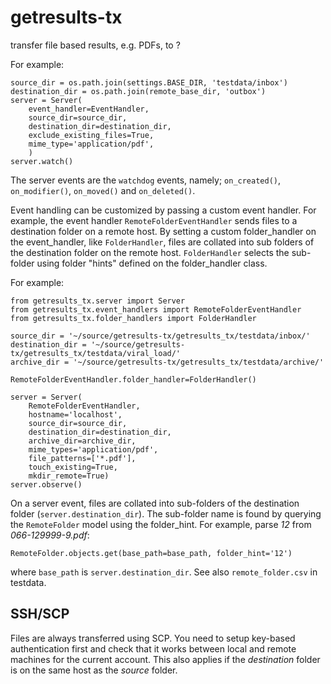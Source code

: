 # getresults-tx
transfer file based results, e.g. PDFs, to ?


For example:

    source_dir = os.path.join(settings.BASE_DIR, 'testdata/inbox')
    destination_dir = os.path.join(remote_base_dir, 'outbox')
    server = Server(
        event_handler=EventHandler,
        source_dir=source_dir,
        destination_dir=destination_dir,
        exclude_existing_files=True,
        mime_type='application/pdf',
        )
    server.watch()

The server events are the `watchdog` events, namely; `on_created()`, `on_modifier()`, `on_moved()` and `on_deleted()`.

Event handling can be customized by passing a custom event handler. For example, the event handler 
`RemoteFolderEventHandler` sends files to a destination folder on a remote host. By setting a custom
folder_handler on the event_handler, like `FolderHandler`, files are collated into sub folders of the destination folder
on the remote host. `FolderHandler` selects the sub-folder using folder "hints" defined on the folder_handler class. 

For example:

    from getresults_tx.server import Server
    from getresults_tx.event_handlers import RemoteFolderEventHandler
    from getresults_tx.folder_handlers import FolderHandler
    
    source_dir = '~/source/getresults-tx/getresults_tx/testdata/inbox/'
    destination_dir = '~/source/getresults-tx/getresults_tx/testdata/viral_load/'
    archive_dir = '~/source/getresults-tx/getresults_tx/testdata/archive/'
    
    RemoteFolderEventHandler.folder_handler=FolderHandler()
    
    server = Server(
        RemoteFolderEventHandler,
        hostname='localhost',
        source_dir=source_dir,
        destination_dir=destination_dir,
        archive_dir=archive_dir,
        mime_types='application/pdf',
        file_patterns=['*.pdf'],
        touch_existing=True,
        mkdir_remote=True)
    server.observe()


On a server event, files are collated into sub-folders of the destination folder (`server.destination_dir`).
The sub-folder name is found by querying the `RemoteFolder` model using the folder_hint. For example, parse *12* from *066-129999-9.pdf*:
	
	RemoteFolder.objects.get(base_path=base_path, folder_hint='12') 
	
where `base_path` is `server.destination_dir`. See also `remote_folder.csv` in testdata.
    
SSH/SCP
-------

Files are always transferred using SCP. You need to setup key-based authentication first and check that it works between local and remote machines for the current account. This also applies if the _destination_ folder is on the same host as the _source_ folder.
